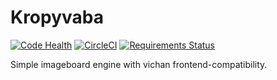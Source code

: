 # Kropyvaba

[![Code Health](https://landscape.io/github/SHooZ/Kropyvaba/master/landscape.svg?style=flat-square)](https://landscape.io/github/SHooZ/Kropyvaba/master)
[![CircleCI](https://circleci.com/gh/SHooZ/Kropyvaba.svg?style=svg)](https://circleci.com/gh/SHooZ/Kropyvaba)
[![Requirements Status](https://requires.io/github/SHooZ/Kropyvaba/requirements.svg?branch=master)](https://requires.io/github/SHooZ/Kropyvaba/requirements/?branch=master)

Simple imageboard engine with vichan frontend-compatibility.
